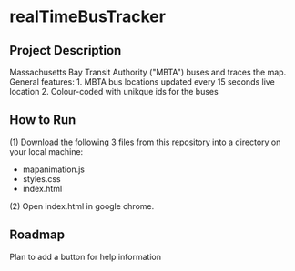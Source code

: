 # realTimeBusTracker

<h2>Project Description</h2>
 Massachusetts Bay Transit Authority ("MBTA") buses and traces the map.
 General features:
1. MBTA bus locations updated every 15 seconds live location
2. Colour-coded with unikque ids for the buses

<h2>How to Run</h2>
(1) Download the following 3 files from this repository into a directory on your local machine: 
<ul>
  <li>mapanimation.js</li>
  <li>styles.css</li>
  <li>index.html</li>
</ul>
(2) Open index.html in google chrome.

<h2>Roadmap</h2>
Plan to add a button for help information

